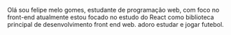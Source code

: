Olá sou felipe melo gomes, estudante de programação web, com foco no front-end atualmente estou focado no estudo do React como biblioteca principal de desenvolvimento front end web. adoro estudar e jogar futebol.